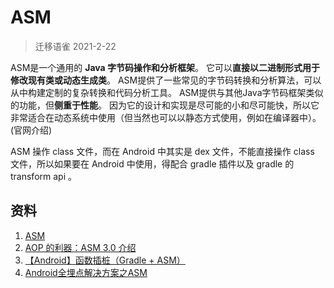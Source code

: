 # ASM

> 迁移语雀 2021-2-22


ASM是一个通用的 **Java 字节码操作和分析框架**。 它可以**直接以二进制形式用于修改现有类或动态生成类**。 ASM提供了一些常见的字节码转换和分析算法，可以从中构建定制的复杂转换和代码分析工具。 ASM提供与其他Java字节码框架类似的功能，但**侧重于性能**。 因为它的设计和实现是尽可能的小和尽可能快，所以它非常适合在动态系统中使用（但当然也可以以静态方式使用，例如在编译器中）。(官网介绍)



ASM 操作 class 文件，而在 Android 中其实是 dex 文件，不能直接操作 class 文件，所以如果要在 Android 中使用，得配合 gradle 插件以及 gradle 的 transform api 。









## 资料

1. [ASM](https://asm.ow2.io/index.html)
2. [AOP 的利器：ASM 3.0 介绍](https://www.ibm.com/developerworks/cn/java/j-lo-asm30/index.html)
3. [【Android】函数插桩（Gradle + ASM）](https://cloud.tencent.com/developer/article/1399805)
4. [Android全埋点解决方案之ASM](https://www.sensorsdata.cn/blog/20181206-9/)
